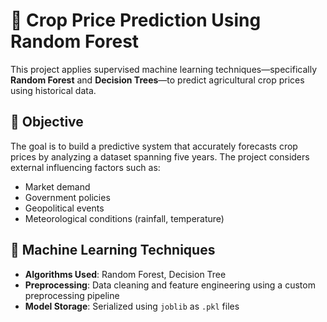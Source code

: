 # 🌾 Crop Price Prediction Using Random Forest

This project applies supervised machine learning techniques—specifically **Random Forest** and **Decision Trees**—to predict agricultural crop prices using historical data.

## 📌 Objective

The goal is to build a predictive system that accurately forecasts crop prices by analyzing a dataset spanning five years. The project considers external influencing factors such as:
- Market demand
- Government policies
- Geopolitical events
- Meteorological conditions (rainfall, temperature)

## 🧠 Machine Learning Techniques

- **Algorithms Used**: Random Forest, Decision Tree
- **Preprocessing**: Data cleaning and feature engineering using a custom preprocessing pipeline
- **Model Storage**: Serialized using `joblib` as `.pkl` files

